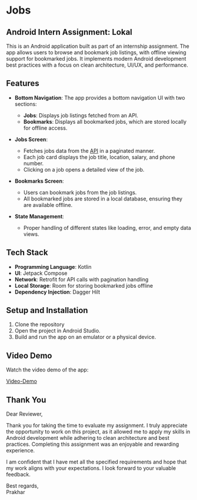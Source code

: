 # Jobs

## Android Intern Assignment: Lokal

This is an Android application built as part of an internship assignment. The app allows users to browse and bookmark job listings, with offline viewing support for bookmarked jobs. It implements modern Android development best practices with a focus on clean architecture, UI/UX, and performance.

## Features
- **Bottom Navigation**: The app provides a bottom navigation UI with two sections:
  - **Jobs**: Displays job listings fetched from an API.
  - **Bookmarks**: Displays all bookmarked jobs, which are stored locally for offline access.

- **Jobs Screen**: 
  - Fetches jobs data from the [API](https://testapi.getlokalapp.com/common/jobs?page=1) in a paginated manner.
  - Each job card displays the job title, location, salary, and phone number.
  - Clicking on a job opens a detailed view of the job.

- **Bookmarks Screen**:
  - Users can bookmark jobs from the job listings.
  - All bookmarked jobs are stored in a local database, ensuring they are available offline.

- **State Management**:
  - Proper handling of different states like loading, error, and empty data views.
  
## Tech Stack
- **Programming Language**: Kotlin
- **UI**: Jetpack Compose
- **Network**: Retrofit for API calls with pagination handling
- **Local Storage**: Room for storing bookmarked jobs offline
- **Dependency Injection**: Dagger Hilt

## Setup and Installation

  1. Clone the repository
  2. Open the project in Android Studio.
  3.  Build and run the app on an emulator or a physical device.

## Video Demo

Watch the video demo of the app:

[Video-Demo](https://drive.google.com/file/d/1P2EyeNhYM0_iXslAjDiUHsm3uJv1WMmx/view?usp=sharing)


## Thank You

Dear Reviewer,

Thank you for taking the time to evaluate my assignment. I truly appreciate the opportunity to work on this project, as it allowed me to apply my skills in Android development while adhering to clean architecture and best practices. Completing this assignment was an enjoyable and rewarding experience.

I am confident that I have met all the specified requirements and hope that my work aligns with your expectations. I look forward to your valuable feedback.

Best regards,  
Prakhar
